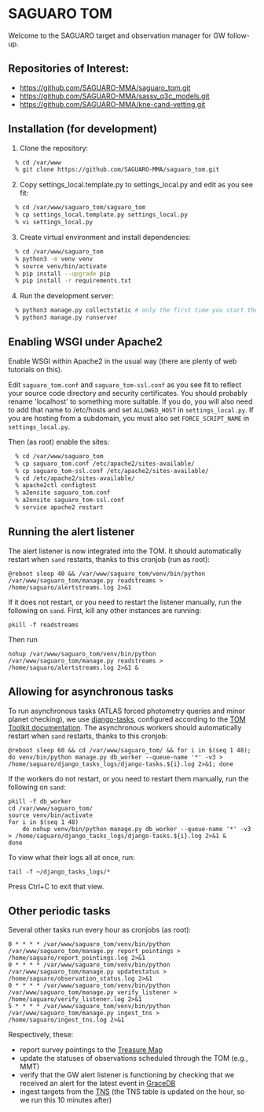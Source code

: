 # SAGUARO TOM #

Welcome to the SAGUARO target and observation manager for GW follow-up.

## Repositories of Interest:

  * https://github.com/SAGUARO-MMA/saguaro_tom.git
  * https://github.com/SAGUARO-MMA/sassy_q3c_models.git
  * https://github.com/SAGUARO-MMA/kne-cand-vetting.git

## Installation (for development)

 1. Clone the repository:

  ```bash
    % cd /var/www
    % git clone https://github.com/SAGUARO-MMA/saguaro_tom.git
  ```

 2. Copy settings_local.template.py to settings_local.py and edit as you see fit:

  ```bash
    % cd /var/www/saguaro_tom/saguaro_tom
    % cp settings_local.template.py settings_local.py
    % vi settings_local.py
  ```

  3. Create virtual environment and install dependencies:

  ```bash
    % cd /var/www/saguaro_tom
    % python3 -m venv venv
    % source venv/bin/activate
    % pip install --upgrade pip
    % pip install -r requirements.txt
  ```

  4. Run the development server:

  ```bash
    % python3 manage.py collectstatic # only the first time you start the development server
    % python3 manage.py runserver
  ```

## Enabling WSGI under Apache2

Enable WSGI within Apache2 in the usual way (there are plenty of web tutorials on this).

Edit `saguaro_tom.conf` and `saguaro_tom-ssl.conf` as you see fit to reflect your source
code directory and security certificates. You should probably rename 'localhost' to something
more suitable. If you do, you will also need to add that name to /etc/hosts and set 
`ALLOWED_HOST` in `settings_local.py`. If you are hosting from a subdomain, you must also set
`FORCE_SCRIPT_NAME` in `settings_local.py`. 


Then (as root) enable the sites:

  ```bash
    % cd /var/www/saguaro_tom
    % cp saguaro_tom.conf /etc/apache2/sites-available/
    % cp saguaro_tom-ssl.conf /etc/apache2/sites-available/
    % cd /etc/apache2/sites-available/
    % apache2ctl configtest
    % a2ensite saguaro_tom.conf
    % a2ensite saguaro_tom-ssl.conf
    % service apache2 restart
  ```

## Running the alert listener
The alert listener is now integrated into the TOM. It should automatically restart when `sand` restarts, thanks to this cronjob (run as root):
```
@reboot sleep 40 && /var/www/saguaro_tom/venv/bin/python /var/www/saguaro_tom/manage.py readstreams > /home/saguaro/alertstreams.log 2>&1
```

If it does not restart, or you need to restart the listener manually, run the following on `sand`. First, kill any other instances are running:
```
pkill -f readstreams
```

Then run
```
nohup /var/www/saguaro_tom/venv/bin/python /var/www/saguaro_tom/manage.py readstreams > /home/saguaro/alertstreams.log 2>&1 &
```

## Allowing for asynchronous tasks
To run asynchronous tasks (ATLAS forced photometry queries and minor planet checking),
we use [django-tasks](https://github.com/realOrangeOne/django-tasks),
configured according to the [TOM Toolkit documentation](https://tom-toolkit.readthedocs.io/en/stable/code/backgroundtasks.html).
The asynchronous workers should automatically restart when `sand` restarts, thanks to this cronjob:
```
@reboot sleep 60 && cd /var/www/saguaro_tom/ && for i in $(seq 1 48); do venv/bin/python manage.py db_worker --queue-name '*' -v3 > /home/saguaro/django_tasks_logs/django-tasks.${i}.log 2>&1; done
```

If the workers do not restart, or you need to restart them manually, run the following on `sand`:
```
pkill -f db_worker
cd /var/www/saguaro_tom/
source venv/bin/activate
for i in $(seq 1 48)
    do nohup venv/bin/python manage.py db_worker --queue-name '*' -v3 > /home/saguaro/django_tasks_logs/django-tasks.${i}.log 2>&1 &
done
```

To view what their logs all at once, run:
```
tail -f ~/django_tasks_logs/*
```
Press Ctrl+C to exit that view.

## Other periodic tasks
Several other tasks run every hour as cronjobs (as root):
```
0 * * * * /var/www/saguaro_tom/venv/bin/python /var/www/saguaro_tom/manage.py report_pointings > /home/saguaro/report_pointings.log 2>&1
0 * * * * /var/www/saguaro_tom/venv/bin/python /var/www/saguaro_tom/manage.py updatestatus > /home/saguaro/observation_status.log 2>&1
0 * * * * /var/www/saguaro_tom/venv/bin/python /var/www/saguaro_tom/manage.py verify_listener > /home/saguaro/verify_listener.log 2>&1
5 * * * * /var/www/saguaro_tom/venv/bin/python /var/www/saguaro_tom/manage.py ingest_tns > /home/saguaro/ingest_tns.log 2>&1
```

Respectively, these:
- report survey pointings to the [Treasure Map](https://treasuremap.space)
- update the statuses of observations scheduled through the TOM (e.g., MMT)
- verify that the GW alert listener is functioning by checking that we received an alert for the latest event in [GraceDB](https://gracedb.ligo.org/latest/)
- ingest targets from the [TNS](https://wis-tns.org) (the TNS table is updated on the hour, so we run this 10 minutes after)
